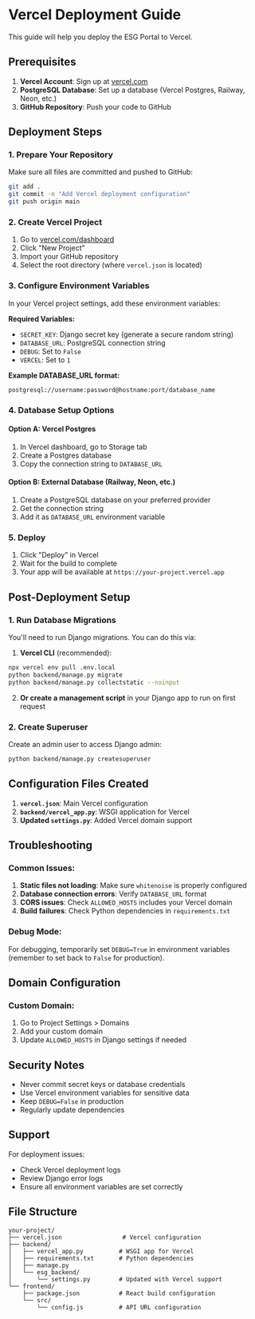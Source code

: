 # Vercel Deployment Guide

This guide will help you deploy the ESG Portal to Vercel.

## Prerequisites

1. **Vercel Account**: Sign up at [vercel.com](https://vercel.com)
2. **PostgreSQL Database**: Set up a database (Vercel Postgres, Railway, Neon, etc.)
3. **GitHub Repository**: Push your code to GitHub

## Deployment Steps

### 1. Prepare Your Repository

Make sure all files are committed and pushed to GitHub:
```bash
git add .
git commit -m "Add Vercel deployment configuration"
git push origin main
```

### 2. Create Vercel Project

1. Go to [vercel.com/dashboard](https://vercel.com/dashboard)
2. Click "New Project"
3. Import your GitHub repository
4. Select the root directory (where `vercel.json` is located)

### 3. Configure Environment Variables

In your Vercel project settings, add these environment variables:

**Required Variables:**
- `SECRET_KEY`: Django secret key (generate a secure random string)
- `DATABASE_URL`: PostgreSQL connection string
- `DEBUG`: Set to `False`
- `VERCEL`: Set to `1`

**Example DATABASE_URL format:**
```
postgresql://username:password@hostname:port/database_name
```

### 4. Database Setup Options

#### Option A: Vercel Postgres
1. In Vercel dashboard, go to Storage tab
2. Create a Postgres database
3. Copy the connection string to `DATABASE_URL`

#### Option B: External Database (Railway, Neon, etc.)
1. Create a PostgreSQL database on your preferred provider
2. Get the connection string
3. Add it as `DATABASE_URL` environment variable

### 5. Deploy

1. Click "Deploy" in Vercel
2. Wait for the build to complete
3. Your app will be available at `https://your-project.vercel.app`

## Post-Deployment Setup

### 1. Run Database Migrations

You'll need to run Django migrations. You can do this via:

1. **Vercel CLI** (recommended):
```bash
npx vercel env pull .env.local
python backend/manage.py migrate
python backend/manage.py collectstatic --noinput
```

2. **Or create a management script** in your Django app to run on first request

### 2. Create Superuser

Create an admin user to access Django admin:
```bash
python backend/manage.py createsuperuser
```

## Configuration Files Created

1. **`vercel.json`**: Main Vercel configuration
2. **`backend/vercel_app.py`**: WSGI application for Vercel
3. **Updated `settings.py`**: Added Vercel domain support

## Troubleshooting

### Common Issues:

1. **Static files not loading**: Make sure `whitenoise` is properly configured
2. **Database connection errors**: Verify `DATABASE_URL` format
3. **CORS issues**: Check `ALLOWED_HOSTS` includes your Vercel domain
4. **Build failures**: Check Python dependencies in `requirements.txt`

### Debug Mode:

For debugging, temporarily set `DEBUG=True` in environment variables (remember to set back to `False` for production).

## Domain Configuration

### Custom Domain:
1. Go to Project Settings > Domains
2. Add your custom domain
3. Update `ALLOWED_HOSTS` in Django settings if needed

## Security Notes

- Never commit secret keys or database credentials
- Use Vercel environment variables for sensitive data
- Keep `DEBUG=False` in production
- Regularly update dependencies

## Support

For deployment issues:
- Check Vercel deployment logs
- Review Django error logs
- Ensure all environment variables are set correctly

## File Structure
```
your-project/
├── vercel.json                 # Vercel configuration
├── backend/
│   ├── vercel_app.py          # WSGI app for Vercel
│   ├── requirements.txt       # Python dependencies
│   ├── manage.py
│   └── esg_backend/
│       └── settings.py        # Updated with Vercel support
└── frontend/
    ├── package.json           # React build configuration
    └── src/
        └── config.js          # API URL configuration
```